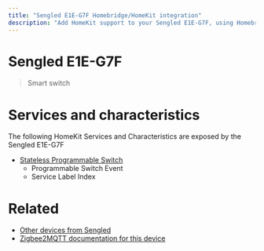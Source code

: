 ```yaml
---
title: "Sengled E1E-G7F Homebridge/HomeKit integration"
description: "Add HomeKit support to your Sengled E1E-G7F, using Homebridge, Zigbee2MQTT and homebridge-z2m."
---
```

<!---
This file has been GENERATED using src/docgen/docgen.ts
DO NOT EDIT THIS FILE MANUALLY!
-->
# Sengled E1E-G7F
> Smart switch


# Services and characteristics
The following HomeKit Services and Characteristics are exposed by
the Sengled E1E-G7F

* [Stateless Programmable Switch](../../action.md)
  * Programmable Switch Event
  * Service Label Index


# Related
* [Other devices from Sengled](../index.md#sengled)
* [Zigbee2MQTT documentation for this device](https://www.zigbee2mqtt.io/devices/E1E-G7F.html)